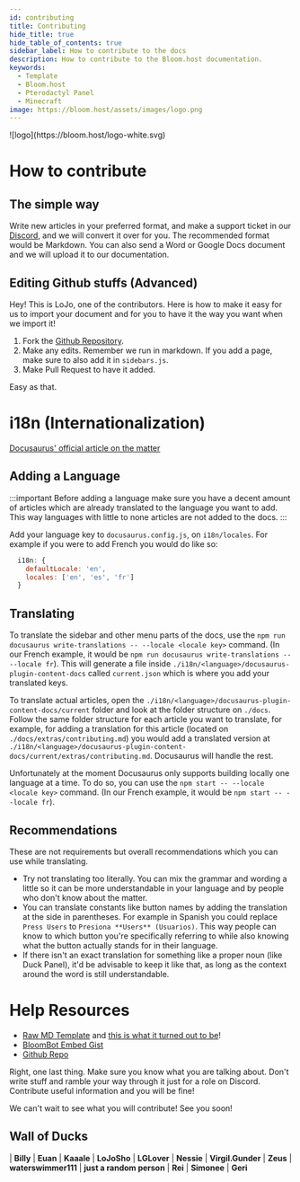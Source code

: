 ```yaml
---
id: contributing
title: Contributing
hide_title: true
hide_table_of_contents: true
sidebar_label: How to contribute to the docs
description: How to contribute to the Bloom.host documentation.
keywords:
  - Template
  - Bloom.host
  - Pterodactyl Panel
  - Minecraft
image: https://bloom.host/assets/images/logo.png
---
```


<div class="text--center">
![logo](https://bloom.host/logo-white.svg)
<h1>How to contribute</h1>
</div>

## The simple way
Write new articles in your preferred format, and make a support ticket in our [Discord](https://discord.gg/bloom), and we will convert it over for you. The recommended format would be Markdown. You can also send a Word or Google Docs document and we will upload it to our documentation.

## Editing Github stuffs (Advanced)
Hey! This is LoJo, one of the contributors. Here is how to make it easy for us to import your document and for you to have it the way you want when we import it!

1. Fork the [Github Repository](https://github.com/Bloom-host/BloomDocs).
2. Make any edits. Remember we run in markdown. If you add a page, make sure to also add it in `sidebars.js`.
3. Make Pull Request to have it added.

Easy as that.

# i18n (Internationalization)
[Docusaurus' official article on the matter](https://docusaurus.io/docs/i18n/introduction)

## Adding a Language
:::important
Before adding a language make sure you have a decent amount of articles which are already translated to the language you
want to add. This way languages with little to none articles are not added to the docs.
:::

Add your language key to `docusaurus.config.js`, on `i18n/locales`. For example if you were to add French you would do like so:
```js
  i18n: {
    defaultLocale: 'en',
    locales: ['en', 'es', 'fr']
  }
```

## Translating
To translate the sidebar and other menu parts of the docs, use the `npm run docusaurus write-translations -- --locale <locale key>`
command. (In our French example, it would be `npm run docusaurus write-translations -- --locale fr`). This will generate
a file inside `./i18n/<language>/docusaurus-plugin-content-docs` called `current.json` which is where you add your translated keys.

To translate actual articles, open the `./i18n/<language>/docusaurus-plugin-content-docs/current` folder and look at the
folder structure on `./docs`. Follow the same folder structure for each article you want to translate, for example, for
adding a translation for this article (located on `./docs/extras/contributing.md`) you would add a translated version at
`./i18n/<language>/docusaurus-plugin-content-docs/current/extras/contributing.md`. Docusaurus will handle the rest.

Unfortunately at the moment Docusaurus only supports building locally one language at a time. To do so, you can use the
`npm start -- --locale <locale key>` command. (In our French example, it would be `npm start -- --locale fr`).

## Recommendations
These are not requirements but overall recommendations which you can use while translating.

- Try not translating too literally. You can mix the grammar and wording a little so it can be more understandable in
your language and by people who don't know about the matter.
- You can translate constants like button names by adding the translation at the side in parentheses. For example in
Spanish you could replace `Press Users` to `Presiona **Users** (Usuarios)`. This way people can know to which
button you're specifically referring to while also knowing what the button actually stands for in their language.
- If there isn't an exact translation for something like a proper noun (like Duck Panel), it'd be advisable to keep
it like that, as long as the context around the word is still understandable.

# Help Resources

- [Raw MD Template](https://raw.githubusercontent.com/Bloom-host/BloomDocs/master/docs/extras/template.md) and [this is what it turned out to be](https://docs.bloom.host/extras/template/)!
- [BloomBot Embed Gist](https://gist.github.com/NotGeri/cb11552ab7a12e20ab495a20826c341f)
- [Github Repo](https://github.com/Bloom-host/BloomDocs)

Right, one last thing. Make sure you know what you are talking about. Don't write stuff and ramble your way through it just for a role on Discord. Contribute useful information and you will be fine!

We can't wait to see what you will contribute! See you soon!


## Wall of Ducks
|  **Billy**  |  **Euan**  |  **Kaaale**  |  **LoJoSho** | **LGLover**  |  **Nessie** | **Virgil.Gunder**  |  **Zeus**  |  **waterswimmer111**  | **just a random person** | **Rei** | **Simonee** | **Geri**
